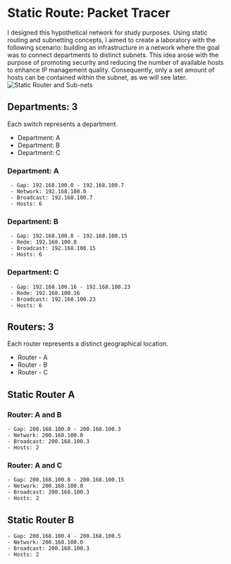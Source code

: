 # Static Route: Packet Tracer
I designed this hypothetical network for study purposes. Using static routing and subnetting concepts, I aimed to create a laboratory with the following scenario: building an infrastructure in a network where the goal was to connect departments to distinct subnets. This idea arose with the purpose of promoting security and reducing the number of available hosts to enhance IP management quality. Consequently, only a set amount of hosts can be contained within the subnet, as we will see later.
![Static Router and Sub-nets](https://github.com/Raffsway/Packet-Tracer-RIP/assets/145021073/b7c72609-e112-4d19-be20-1e7e641fcd5b)
## Departments: 3
Each switch represents a department.
- Department: A
- Department: B
- Department: C
### Department: A		   
     - Gap: 192.168.100.0 - 192.168.100.7           
     - Network: 192.168.100.0
     - Broadcast: 192.168.100.7
     - Hosts: 6
### Department: B
     - Gap: 192.168.100.8 - 192.168.100.15
     - Rede: 192.168.100.8
     - Broadcast: 192.168.100.15
     - Hosts: 6
### Department: C
     - Gap: 192.168.100.16 - 192.168.100.23
     - Rede: 192.168.100.16
     - Broadcast: 192.168.100.23
     - Hosts: 6
## Routers: 3
Each router represents a distinct geographical location.
- Router - A
- Router - B
- Router - C
## Static Router A
### Router: A and B
    - Gap: 200.168.100.0 - 200.168.100.3
    - Network: 200.168.100.0
    - Broadcast: 200.168.100.3
    - Hosts: 2
### Router: A and C
    - Gap: 200.168.100.8 - 200.168.100.15
    - Network: 200.168.100.0
    - Broadcast: 200.168.100.3
    - Hosts: 2
## Static Router B
    - Gap: 200.168.100.4 - 200.168.100.5
    - Network: 200.168.100.0
    - Broadcast: 200.168.100.3
    - Hosts: 2
